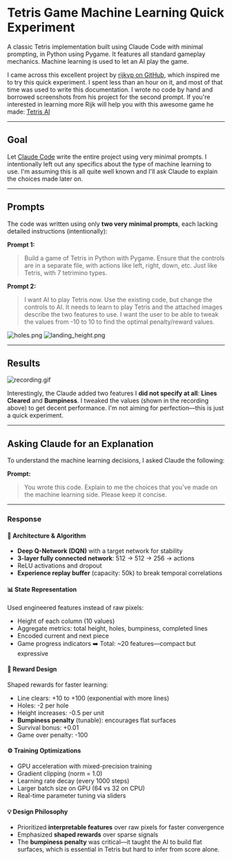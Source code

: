 # Tetris Game Machine Learning Quick Experiment

A classic Tetris implementation built using Claude Code with minimal prompting, in Python using Pygame. It features all standard gameplay mechanics. Machine learning is used to let an AI play the game.

I came across this excellent project by [rijkvp on GitHub](https://github.com/rijkvp/tetris-ai), which inspired me to try this quick experiment. I spent less than an hour on it, and most of that time was used to write this documentation. I wrote no code by hand and borrowed screenshots from his project for the second prompt. If you're interested in learning more Rijk will help you with this awesome game he made: [Tetris AI](https://play.rijkvp.nl/tetris-ai/en)

---

## Goal

Let [Claude Code](https://www.anthropic.com/claude-code) write the entire project using very minimal prompts. I intentionally left out any specifics about the type of machine learning to use. I'm assuming this is all quite well known and I'll ask Claude to explain the choices made later on.

---

## Prompts

The code was written using only **two very minimal prompts**, each lacking detailed instructions (intentionally):

**Prompt 1:**

> Build a game of Tetris in Python with Pygame. Ensure that the controls are in a separate file, with actions like left, right, down, etc. Just like Tetris, with 7 tetrimino types.

**Prompt 2:**

> I want AI to play Tetris now. Use the existing code, but change the controls to AI. It needs to learn to play Tetris and the attached images describe the two features to use. I want the user to be able to tweak the values from -10 to 10 to find the optimal penalty/reward values.

![holes.png](images/holes.png)
![landing\_height.png](images/landingheight.png)

---

## Results

![recording.gif](images/recording.gif)

Interestingly, the Claude added two features I **did not specify at all**: **Lines Cleared** and **Bumpiness**. I tweaked the values (shown in the recording above) to get decent performance. I'm not aiming for perfection—this is just a quick experiment.

---

## Asking Claude for an Explanation

To understand the machine learning decisions, I asked Claude the following:

**Prompt:**

> You wrote this code. Explain to me the choices that you've made on the machine learning side. Please keep it concise.

---

### Response

#### 🧠 Architecture & Algorithm

* **Deep Q-Network (DQN)** with a target network for stability
* **3-layer fully connected network**: 512 → 512 → 256 → actions
* ReLU activations and dropout
* **Experience replay buffer** (capacity: 50k) to break temporal correlations

#### 📊 State Representation

Used engineered features instead of raw pixels:

* Height of each column (10 values)
* Aggregate metrics: total height, holes, bumpiness, completed lines
* Encoded current and next piece
* Game progress indicators
  ➡️ Total: \~20 features—compact but expressive

#### 🎯 Reward Design

Shaped rewards for faster learning:

* Line clears: +10 to +100 (exponential with more lines)
* Holes: -2 per hole
* Height increases: -0.5 per unit
* **Bumpiness penalty** (tunable): encourages flat surfaces
* Survival bonus: +0.01
* Game over penalty: -100

#### ⚙️ Training Optimizations

* GPU acceleration with mixed-precision training
* Gradient clipping (norm = 1.0)
* Learning rate decay (every 1000 steps)
* Larger batch size on GPU (64 vs 32 on CPU)
* Real-time parameter tuning via sliders

#### 💡 Design Philosophy

* Prioritized **interpretable features** over raw pixels for faster convergence
* Emphasized **shaped rewards** over sparse signals
* The **bumpiness penalty** was critical—it taught the AI to build flat surfaces, which is essential in Tetris but hard to infer from score alone.

